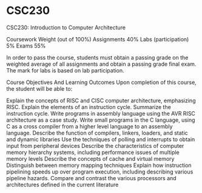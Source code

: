 # CSC230
CSC230: Introduction to Computer Architecture

Coursework	Weight (out of 100%)
Assignments	40%
Labs (participation)	5%
Exams	55%

In order to pass the course, students must obtain a passing grade on the weighted average of all assignments and obtain a passing grade final exam.
The mark for labs is based on lab participation.


Course Objectives And Learning Outcomes
Upon completion of this course, the student will be able to:

Explain the concepts of RISC and CISC computer architecture, emphasizing RISC.
Explain the elements of an instruction cycle.
Summarize the instruction cycle.
Write programs in assembly language using the AVR RISC architecture as a case study.
Write small programs in the C language, using C as a cross compiler from a higher level language to an assembly language.
Describe the function of compilers, linkers, loaders, and static and dynamic libraries
Use the techniques of polling and interrupts to obtain input from peripheral devices
Describe the characteristics of computer memory hierarchy systems, including performance issues of multiple memory levels
Describe the concepts of cache and virtual memory
Distinguish between memory mapping techniques
Explain how instruction pipelining speeds up over program execution, including describing various pipeline hazards.
Compare and contrast the various processors and architectures defined in the current literature
